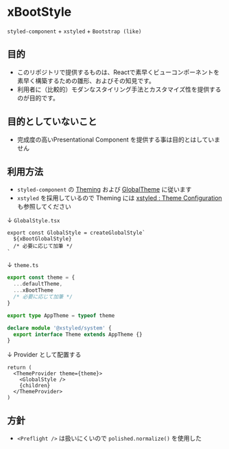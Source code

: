 # xBootStyle
`styled-component` + `xstyled` + `Bootstrap (like)`

## 目的
- このリポジトリで提供するものは、Reactで素早くビューコンポーネントを素早く構築するための雛形、およびその知見です。
- 利用者に（比較的）モダンなスタイリング手法とカスタマイズ性を提供するのが目的です。

## 目的としていないこと
- 完成度の高いPresentational Component を提供する事は目的とはしていません

## 利用方法
- `styled-component` の [Theming](https://styled-components.com/docs/api#createglobalstyle) および [GlobalTheme](https://styled-components.com/docs/api#createglobalstyle) に従います
- `xstyled` を採用しているので Theming には [xstyled : Theme Configuration
](https://xstyled.dev/docs/theme/#customizing-the-default-theme) も参照してください

↓ `GlobalStyle.tsx`
``` GlobalStyle.tsx
export const GlobalStyle = createGlobalStyle`
  ${xBootGlobalStyle}
  /* 必要に応じて加筆 */
`
```

↓ `theme.ts`
```theme.ts
export const theme = {
  ...defaultTheme,
  ...xBootTheme
  /* 必要に応じて加筆 */
}

export type AppTheme = typeof theme

declare module '@xstyled/system' {
  export interface Theme extends AppTheme {}
}
```

↓ Provider として配置する　
``` Probider
return (
  <ThemeProvider theme={theme}>
    <GlobalStyle />
    {children}
  </ThemeProvider>
)
```

## 方針
- `<Preflight />` は扱いにくいので `polished.normalize()` を使用した